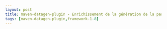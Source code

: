 ```yaml
---
layout: post
title: maven-datagen-plugin - Enrichissement de la génération de la partie Web
tags: [maven-datagen-plugin,framework-1-8]
---
```

